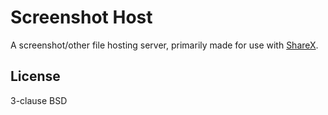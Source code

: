 # Screenshot Host
A screenshot/other file hosting server, primarily made for use with [ShareX](https://github.com/ShareX/ShareX).  
  
## License  
3-clause BSD
